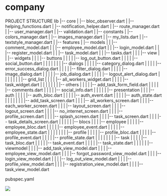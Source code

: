 # company
 PROJECT STRUCTURE
lib
|-- core
|   |-- bloc_observer.dart
|   |-- helping_functions.dart
|   |-- notification_helper.dart
|   |-- route_manager.dart
|   |-- user_manager.dart
|   |-- validation.dart
|   |-- constants
|       |-- colors_manager.dart
|       |-- images_manager.dart
|       |-- my_lists.dart
|       |-- textstyle_manager.dart
|
|-- features
|   |-- models
|   |   |-- comment_model.dart
|   |   |-- employee_model.dart
|   |   |-- login_model.dart
|   |   |-- register_model.dart
|   |   |-- task_model.dart
|   |   |-- tasks.dart
|   |
|   |-- view
|   |   |-- widgets
|   |   |   |-- buttons
|   |   |   |   |-- log_out_button.dart
|   |   |   |   |-- social_button.dart
|   |   |   |
|   |   |   |-- dialogs
|   |   |   |   |-- category_dialog.dart
|   |   |   |   |-- error_success_dialog.dart
|   |   |   |   |-- filter_dialog.dart
|   |   |   |   |-- image_dialog.dart
|   |   |   |   |-- job_dialog.dart
|   |   |   |   |-- logout_alert_dialog.dart
|   |   |   |
|   |   |   |-- grid_list
|   |   |   |   |-- all_workers_widget.dart
|   |   |   |   |-- task_widget.dart
|   |   |   |
|   |   |   |-- others
|   |   |   |   |-- add_task_form_field.dart
|   |   |   |   |-- comments.dart
|   |   |   |   |-- social_info.dart
|   |   |
|   |   |-- presentation
|   |   |   |-- auth
|   |   |   |   |-- auth_bloc.dart
|   |   |   |   |-- auth_event.dart
|   |   |   |   |-- auth_state.dart
|   |   |   |
|   |   |   |-- add_task_screen.dart
|   |   |   |-- all_workers_screen.dart
|   |   |   |-- each_worker_screen.dart
|   |   |   |-- layout_screen.dart
|   |   |   |-- logout_screen.dart
|   |   |   |-- no_internet_screen.dart
|   |   |   |-- profile_screen.dart
|   |   |   |-- splash_screen.dart
|   |   |   |-- task_screen.dart
|   |   |   |-- task_details_screen.dart
|   |   |
|   |   |-- blocs
|   |   |   |-- employee
|   |   |   |   |-- employee_bloc.dart
|   |   |   |   |-- employee_event.dart
|   |   |   |   |-- employee_state.dart
|   |   |   |
|   |   |   |-- profile
|   |   |   |   |-- profile_bloc.dart
|   |   |   |   |-- profile_event.dart
|   |   |   |   |-- profile_state.dart
|   |   |   |
|   |   |   |-- task
|   |   |   |   |-- task_bloc.dart
|   |   |   |   |-- task_event.dart
|   |   |   |   |-- task_state.dart
|   |   |
|   |   |-- viewmodel
|   |   |   |-- add_task_view_model.dart
|   |   |   |-- employee_view_model.dart
|   |   |   |-- forgot_password_view_model.dart
|   |   |   |-- login_view_model.dart
|   |   |   |-- log_out_view_model.dart
|   |   |   |-- profile_view_model.dart
|   |   |   |-- registration_view_model.dart
|   |   |   |-- task_view_model.dart

pubspec.yaml
<p align="center" style="display: flex;">
  <img src="https://github.com/basant2231/Company/assets/115031668/a6b3d1ec-5353-4770-8f29-9c27b724de4b">
</p>

